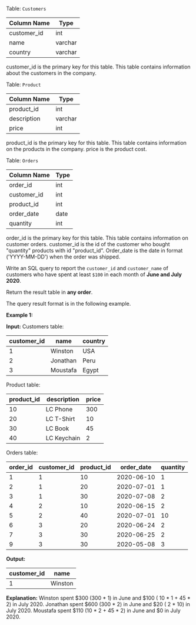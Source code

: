 ﻿
Table:  `Customers`


| Column Name   | Type    |
|-|-|
| customer_id   | int     |
| name          | varchar |
| country       | varchar |

customer_id is the primary key for this table.
This table contains information about the customers in the company.

Table:  `Product`


| Column Name   | Type    |
|-|-|
| product_id    | int     |
| description   | varchar |
| price         | int     |

product_id is the primary key for this table.
This table contains information on the products in the company.
price is the product cost.

Table:  `Orders`


| Column Name   | Type    |
|-|-|
| order_id      | int     |
| customer_id   | int     |
| product_id    | int     |
| order_date    | date    |
| quantity      | int     |

order_id is the primary key for this table.
This table contains information on customer orders.
customer_id is the id of the customer who bought "quantity" products with id "product_id".
Order_date is the date in format ('YYYY-MM-DD') when the order was shipped.

Write an SQL query to report the  `customer_id`  and  `customer_name`  of customers who have spent at least  `$100`  in each month of  **June and July 2020**.

Return the result table in  **any order**.

The query result format is in the following example.

**Example 1:**

**Input:** 
Customers table:

| customer_id  | name      | country     |
|-|-|-|
| 1            | Winston   | USA         |
| 2            | Jonathan  | Peru        |
| 3            | Moustafa  | Egypt       |

Product table:

| product_id   | description | price       |
|-|-|-|
| 10           | LC Phone    | 300         |
| 20           | LC T-Shirt  | 10          |
| 30           | LC Book     | 45          |
| 40           | LC Keychain | 2           |

Orders table:

| order_id     | customer_id | product_id  | order_date  | quantity  |
|-|-|-|-|-|
| 1            | 1           | 10          | 2020-06-10  | 1         |
| 2            | 1           | 20          | 2020-07-01  | 1         |
| 3            | 1           | 30          | 2020-07-08  | 2         |
| 4            | 2           | 10          | 2020-06-15  | 2         |
| 5            | 2           | 40          | 2020-07-01  | 10        |
| 6            | 3           | 20          | 2020-06-24  | 2         |
| 7            | 3           | 30          | 2020-06-25  | 2         |
| 9            | 3           | 30          | 2020-05-08  | 3         |

**Output:** 

| customer_id  | name       |  
|-|-|
| 1            | Winston    |

**Explanation:** 
Winston spent $300 (300 * 1) in June and $100 ( 10 * 1 + 45 * 2) in July 2020.
Jonathan spent $600 (300 * 2) in June and $20 ( 2 * 10) in July 2020.
Moustafa spent $110 (10 * 2 + 45 * 2) in June and $0 in July 2020.
